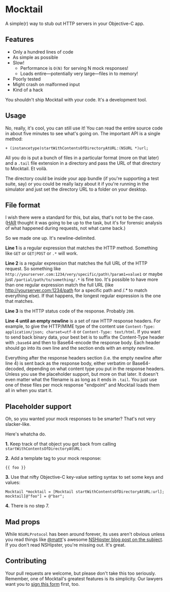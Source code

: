 # Mocktail

A simple(r) way to stub out HTTP servers in your Objective-C app.

## Features

- Only a hundred lines of code
- As simple as possible
- Slow!
	- Performance is `O(N)` for serving N mock responses!
	- Loads entire—potentially very large—files in to memory!
- Poorly tested
- Might crash on malformed input
- Kind of a hack

You shouldn't ship Mocktail with your code. It's a development tool.

## Usage

No, really, it's cool, you can still use it! You can read the entire source code in about five minutes to see what's going on. The important API is a single method:

    + (instancetype)startWithContentsOfDirectoryAtURL:(NSURL *)url;

All you do is put a bunch of files in a particular format (more on that later) and a `.tail` file extension in a directory and pass the URL of that directory to Mocktail. Et voilà.

The directory could be inside your app bundle (if you're supporting a test suite, say) or you could be really lazy about it if you're running in the simulator and just set the directory URL to a folder on your desktop.

## File format

I wish there were a standard for this, but alas, that's not to be the case. ([HAR](http://www.softwareishard.com/blog/har-12-spec/) thought it was going to be up to the task, but it's for forensic analysis of what happened during requests, not what came back.)

So we made one up. It's newline-delimited.

**Line 1** is a regular expression that matches the HTTP method. Something like `GET` or `GET|POST` or `.*` will work.

**Line 2** is a regular expression that matches the full URL of the HTTP request. So something like `http://yourserver.com:1234/very/specific/path\?param1=value1` or maybe just `/partial/path/to/something/.*` is fine too. It's possible to have more than one regular expression match the full URL (like http://yourserver.com:1234/path for a specific path and /.* to match everything else). If that happens, the longest regular expression is the one that matches.

**Line 3** is the HTTP status code of the response. Probably `200`.

**Line 4 until an empty newline** is a set of raw HTTP response headers. For example, to give the HTTP/MIME type of the content use `Content-Type: application/json; charset=utf-8` or `Content-Type: text/html`. If you want to send back binary data, your best bet is to suffix the Content-Type header with `;base64` and then to Base64-encode the response body. Each header should go into its own line and the section ends with an empty newline.

Everything after the response headers section (i.e. the empty newline after line 4) is sent back as the response body, either verbatim or Base64-decoded, depending on what content type you put in the response headers. Unless you use the placeholder support, but more on that later.
It doesn't even matter what the filename is as long as it ends in `.tail`. You just use one of these files per mock response "endpoint" and Mocktail loads them all in when you start it.

## Placeholder support

Oh, so you wanted your mock responses to be smarter? That's not very slacker-like.

Here's whatcha do.

**1.** Keep track of that object you got back from calling `startWithContentsOfDirectoryAtURL:`

**2.** Add a template tag to your mock response:

    {{ foo }}

**3.** Use that nifty Objective-C key-value setting syntax to set some keys and values:

    Mocktail *mocktail = [Mocktail startWithContentsOfDirectoryAtURL:url];
    mocktail[@"foo"] = @"bar";

**4.** There is no step 7.

## Mad props

While `NSURLProtocol` has been around forever, its uses aren't obvious unless you read things like [@mattt](http://github.com/mattt)'s awesome [NSHipster blog post on the subject](http://nshipster.com/nsurlprotocol/). If you don't read NSHipster, you're missing out. It's great.

## Contributing

Your pull requests are welcome, but please don't take this too seriously. Remember, one of Mocktail's greatest features is its simplicity. Our lawyers want you to [sign this form](https://spreadsheets.google.com/spreadsheet/viewform?formkey=dDViT2xzUHAwRkI3X3k5Z0lQM091OGc6MQ&ndplr=1) first, too.
